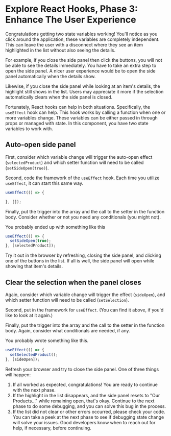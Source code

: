 # Explore React Hooks, Phase 3: Enhance The User Experience

Congratulations getting two state variables working! You'll notice as you click
around the application, these variables are completely independent. This can
leave the user with a disconnect where they see an item highlighted in the list
without also seeing the details.

For example, if you close the side panel then click the buttons, you will not be
able to see the details immediately. You have to take an extra step to open the
side panel. A nicer user experience would be to open the side panel
automatically when the details show.

Likewise, if you close the side panel while looking at an item's details, the
highlight still shows in the list. Users may appreciate it more if the selection
automatically clears when the side panel is closed.

Fortunately, React hooks can help in both situations. Specifically, the
`useEffect` hook can help. This hook works by calling a function when one or
more variables change. These variables can be either passed in through props or
managed with state. In this component, you have two state variables to work
with.

## Auto-open side panel

First, consider which variable change will trigger the auto-open effect
(`selectedProduct`) and which setter function will need to be called
(`setSideOpen(true)`).

Second, code the framework of the `useEffect` hook. Each time you utilize
`useEffect`, it can start this same way.

```javascript
useEffect(() => {

}, []);
```

Finally, put the trigger into the array and the call to the setter in the
function body. Consider whether or not you need any conditionals (you might
not).

You probably ended up with something like this

```javascript
useEffect(() => {
  setSideOpen(true);
}, [selectedProduct]);
```

Try it out in the browser by refreshing, closing the side panel, and clicking
one of the buttons in the list. If all is well, the side panel will open while
showing that item's details.

## Clear the selection when the panel closes

Again, consider which variable change will trigger the effect (`sideOpen`), and
which setter function will need to be called (`setSelection`).

Second, put in the framework for `useEffect`. (You can find it above, if you'd
like to look at it again.)

Finally, put the trigger into the array and the call to the setter in the
function body. Again, consider what conditionals are needed, if any.

You probably wrote something like this.

```javascript
useEffect(() => {
  setSelectedProduct();
}, [sideOpen]);
```

Refresh your browser and try to close the side panel. One of three things will
happen:

1. If all worked as expected, congratulations! You are ready to continue with
   the next phase.
2. If the highlight in the list disappears, and the side panel resets to "Our
   Products..." while remaining open, that's okay. Continue to the next phase to
   do some debugging, and you can solve this bug in the process.
3. If the list did not clear or other errors occurred, please check your code.
   You can take a peek at the next phase to see if debugging state change will
   solve your issues. Good developers know when to reach out for help, if
   necessary, before continuing.
